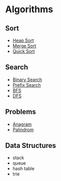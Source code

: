# Algorithms

## Sort
- [Heap Sort](sort/heapsort.md)
- [Merge Sort](sort/mergesort.md)
- [Quick Sort](sort/quicksort.md)

## Search
- [Binary Search](search/binary-search.md)
- [Prefix Search](search/trie-prefix-search.md)
- [BFS](search/breath-first-search.md)
- [DFS](search/breath-first-search.md)

## Problems
- [Anagram](problems/problems/anagram.md)
- [Palindrom](problems/palindrom.md)

## Data Structures
- stack
- queue
- hash table
- trie
